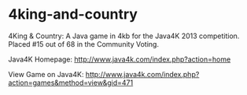 # 4king-and-country
4King &amp; Country: A Java game in 4kb for the Java4K 2013 competition. Placed #15 out of 68 in the Community Voting.

Java4K Homepage: http://www.java4k.com/index.php?action=home

View Game on Java4K: http://www.java4k.com/index.php?action=games&method=view&gid=471
